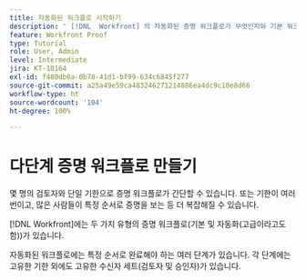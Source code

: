 ```yaml
---
title: 자동화된 워크플로 시작하기
description: ' [!DNL  Workfront] 의 자동화된 증명 워크플로가 무엇인지와 기본 워크플로와 다른 점은 무엇인지를 알아봅니다.'
feature: Workfront Proof
type: Tutorial
role: User, Admin
level: Intermediate
jira: KT-10164
exl-id: f480db0a-0b78-41d1-bf99-634c6845f277
source-git-commit: a25a49e59ca483246271214886ea4dc9c10e8d66
workflow-type: ht
source-wordcount: '104'
ht-degree: 100%

---
```


# 다단계 증명 워크플로 만들기

몇 명의 검토자와 단일 기한으로 증명 워크플로가 간단할 수 있습니다. 또는 기한이 여러 번이고, 많은 사람들이 특정 순서로 증명을 보는 등 더 복잡해질 수 있습니다.

[!DNL Workfront]에는 두 가지 유형의 증명 워크플로(기본 및 자동화(고급이라고도 함))가 있습니다.

자동화된 워크플로에는 특정 순서로 완료해야 하는 여러 단계가 있습니다. 각 단계에는 고유한 기한 외에도 고유한 수신자 세트(검토자 및 승인자)가 있습니다.

<!--
Note by Chuck Middleton, 6-28-22:
This tutorial is an incomplete dulplicate. It should have a video included. Video with MPC ID 335130 does an excellent job of explaining automated workflows, but it was in the Workfront Proof > Administration and setup section of the TOC. I moved it, along with related workflow tutorials, into the Workfront Proof > Proof workflows section. I also removed this tutorial from the TOC.
-->
